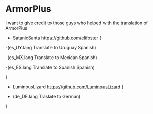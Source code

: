 # ArmorPlus

I want to give credit to those guys who helped with the translation of ArmorPlus


* SatanicSanta https://github.com/elifoster {

-(es_UY.lang	Translate to Uruguay Spanish)


-(es_MX.lang	Translate to Mexican Spanish)


-(es_ES.lang	Translate to Spanish Spanish)

}

* LuminousLizard https://github.com/LuminousLizard {

- (de_DE.lang Traslate to German)

} 
